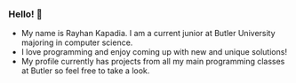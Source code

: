 ### Hello! 👋
- My name is Rayhan Kapadia. I am a current junior at Butler University majoring in computer science.
- I love programming and enjoy coming up with new and unique solutions!
- My profile currently has projects from all my main programming classes at Butler so feel free to take a look.

<!--
**RayhanWKapadia/RayhanWKapadia** is a ✨ _special_ ✨ repository because its `README.md` (this file) appears on your GitHub profile.
